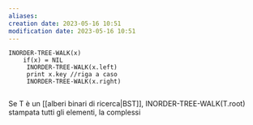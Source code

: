 ```yaml
---
aliases: 
creation date: 2023-05-16 10:51
modification date: 2023-05-16 10:51
---
```


```
INORDER-TREE-WALK(x)
	if(x) = NIL
	 INORDER-TREE-WALK(x.left)
	 print x.key //riga a caso
	 INORDER-TREE-WALK(x.right)
	
```

Se T è un [[alberi binari di ricerca|BST]], INORDER-TREE-WALK(T.root) stampata tutti gli elementi, la complessi